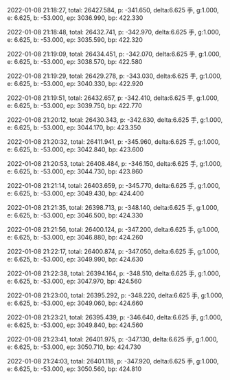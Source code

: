 2022-01-08 21:18:27, total: 26427.584, p: -341.650, delta:6.625 手, g:1.000, e: 6.625, b: -53.000, ep: 3036.990, bp: 422.330

2022-01-08 21:18:48, total: 26432.741, p: -342.970, delta:6.625 手, g:1.000, e: 6.625, b: -53.000, ep: 3035.590, bp: 422.320

2022-01-08 21:19:09, total: 26434.451, p: -342.070, delta:6.625 手, g:1.000, e: 6.625, b: -53.000, ep: 3038.570, bp: 422.580

2022-01-08 21:19:29, total: 26429.278, p: -343.030, delta:6.625 手, g:1.000, e: 6.625, b: -53.000, ep: 3040.330, bp: 422.920

2022-01-08 21:19:51, total: 26432.657, p: -342.410, delta:6.625 手, g:1.000, e: 6.625, b: -53.000, ep: 3039.750, bp: 422.770

2022-01-08 21:20:12, total: 26430.343, p: -342.630, delta:6.625 手, g:1.000, e: 6.625, b: -53.000, ep: 3044.170, bp: 423.350

2022-01-08 21:20:32, total: 26411.941, p: -345.960, delta:6.625 手, g:1.000, e: 6.625, b: -53.000, ep: 3042.840, bp: 423.600

2022-01-08 21:20:53, total: 26408.484, p: -346.150, delta:6.625 手, g:1.000, e: 6.625, b: -53.000, ep: 3044.730, bp: 423.860

2022-01-08 21:21:14, total: 26403.659, p: -345.770, delta:6.625 手, g:1.000, e: 6.625, b: -53.000, ep: 3049.430, bp: 424.400

2022-01-08 21:21:35, total: 26398.713, p: -348.140, delta:6.625 手, g:1.000, e: 6.625, b: -53.000, ep: 3046.500, bp: 424.330

2022-01-08 21:21:56, total: 26400.124, p: -347.200, delta:6.625 手, g:1.000, e: 6.625, b: -53.000, ep: 3046.880, bp: 424.260

2022-01-08 21:22:17, total: 26400.874, p: -347.050, delta:6.625 手, g:1.000, e: 6.625, b: -53.000, ep: 3049.990, bp: 424.630

2022-01-08 21:22:38, total: 26394.164, p: -348.510, delta:6.625 手, g:1.000, e: 6.625, b: -53.000, ep: 3047.970, bp: 424.560

2022-01-08 21:23:00, total: 26395.292, p: -348.220, delta:6.625 手, g:1.000, e: 6.625, b: -53.000, ep: 3049.060, bp: 424.660

2022-01-08 21:23:21, total: 26395.439, p: -346.640, delta:6.625 手, g:1.000, e: 6.625, b: -53.000, ep: 3049.840, bp: 424.560

2022-01-08 21:23:41, total: 26401.975, p: -347.130, delta:6.625 手, g:1.000, e: 6.625, b: -53.000, ep: 3050.710, bp: 424.730

2022-01-08 21:24:03, total: 26401.118, p: -347.920, delta:6.625 手, g:1.000, e: 6.625, b: -53.000, ep: 3050.560, bp: 424.810